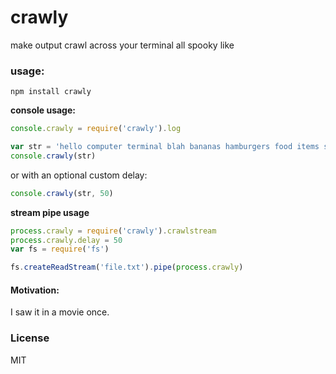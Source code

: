 # crawly

make output crawl across your terminal all spooky like

### usage:

`npm install crawly`

**console usage:**
```javascript
console.crawly = require('crawly').log

var str = 'hello computer terminal blah bananas hamburgers food items shopping bag grocery store'
console.crawly(str)
```
or with an optional custom delay:
```javascript
console.crawly(str, 50)
```

**stream pipe usage**

```javascript
process.crawly = require('crawly').crawlstream
process.crawly.delay = 50
var fs = require('fs')

fs.createReadStream('file.txt').pipe(process.crawly)
```

#### Motivation:

I saw it in a movie once.

### License
MIT
